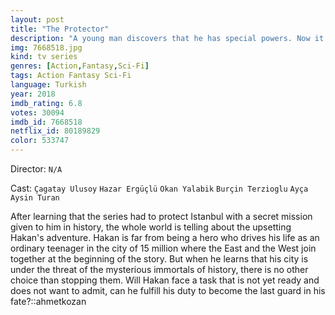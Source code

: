 ```yaml
---
layout: post
title: "The Protector"
description: "A young man discovers that he has special powers. Now it is necessary to learn to use these forces in order to protect the city and all humanity against the dark forces that want to destroy Istanbul. In this journey there is no other choice but to act with his friends who will help him..."
img: 7668518.jpg
kind: tv series
genres: [Action,Fantasy,Sci-Fi]
tags: Action Fantasy Sci-Fi 
language: Turkish
year: 2018
imdb_rating: 6.8
votes: 30094
imdb_id: 7668518
netflix_id: 80189829
color: 533747
---
```

Director: `N/A`  

Cast: `Çagatay Ulusoy` `Hazar Ergüçlü` `Okan Yalabik` `Burçin Terzioglu` `Ayça Aysin Turan` 

After learning that the series had to protect Istanbul with a secret mission given to him in history, the whole world is telling about the upsetting Hakan's adventure. Hakan is far from being a hero who drives his life as an ordinary teenager in the city of 15 million where the East and the West join together at the beginning of the story. But when he learns that his city is under the threat of the mysterious immortals of history, there is no other choice than stopping them. Will Hakan face a task that is not yet ready and does not want to admit, can he fulfill his duty to become the last guard in his fate?::ahmetkozan